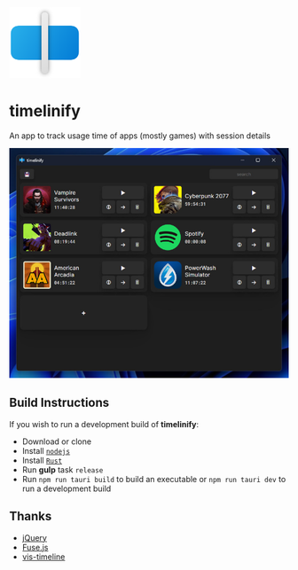<img src="https://github.com/graffitt/timelinify/blob/main/assets/icon.png" width="128px" height="128px" alt="timelinify logo">

# timelinify

An app to track usage time of apps (mostly games) with session details

<img src="https://github.com/graffitt/timelinify/blob/main/assets/preview.jpg" alt="app preview">

## Build Instructions
If you wish to run a development build of **timelinify**:

- Download or clone
- Install [`nodejs`](https://nodejs.org/en/download)
- Install [`Rust`](https://www.rust-lang.org/tools/install)
- Run **gulp** task `release`
- Run `npm run tauri build` to build an executable or `npm run tauri dev` to run a development build

## Thanks
- [jQuery](https://github.com/jquery/jquery)
- [Fuse.js](https://github.com/krisk/fuse)
- [vis-timeline](https://github.com/visjs/vis-timeline)
